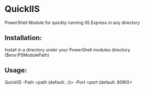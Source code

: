 # QuickIIS
PowerShell Module for quickly running IIS Express in any directory

## Installation:
Install in a directory under your PowerShell modules directory ($env:PSModulePath)

## Usage:
QuickIIS -Path <path (default: ./)> -Port <port (default: 8080)>
